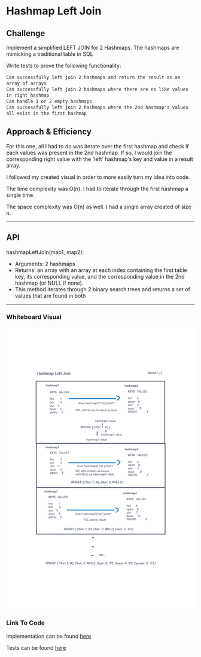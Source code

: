 # Hashmap Left Join

## Challenge

Implement a simplified LEFT JOIN for 2 Hashmaps. The hashmaps are mimicking a traditional table in SQL

Write tests to prove the following functionality:

    Can successfully left join 2 hashmaps and return the result as an array of arrays
    Can successfully left join 2 hashmaps where there are no like values in right hashmap
    Can handle 1 or 2 empty hashmaps
    Can successfully left join 2 hashmaps where the 2nd hashmap's values all exist in the first hashmap

## Approach & Efficiency
<!-- What approach did you take? Why? What is the Big O space/time for this approach? -->

For this one, all I had to do was iterate over the first hashmap and check if each values was present in the 2nd hashmap. If so, I would join the corresponding right value with the 'left' hashmap's key and value in a result array.

I followed my created visual in order to more easily turn my idea into code.

The time complexity was O(n). I had to iterate through the first hashmap a single time.

The space complexity was O(n) as well. I had a single array created of size n.

-----

## API
<!-- Description of each method publicly available to your Linked List -->
hashmapLeftJoin(map1, map2):

* Arguments: 2 hashmaps
* Returns: an array with an array at each index containing the first table key, its corresponding value, and the corresponding value in the 2nd hashmap (or NULL if none).
* This method iterates through 2 binary search trees and returns a set of values that are found in both

-----

### Whiteboard Visual

![hashmap left join diagram](./hashmapLeftJoin.png)

### Link To Code

Implementation can be found [here](./hashmapLeftJoin.js)

Tests can be found [here](./hashmapLeftJoin.test.js)
